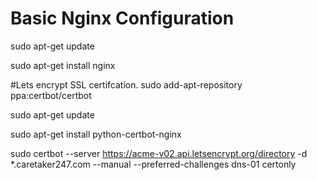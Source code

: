 # Basic Nginx Configuration
sudo apt-get update

sudo apt-get install nginx

#Lets encrypt SSL certifcation.
sudo add-apt-repository ppa:certbot/certbot

sudo apt-get update

sudo apt-get install python-certbot-nginx

sudo certbot --server https://acme-v02.api.letsencrypt.org/directory -d *.caretaker247.com --manual --preferred-challenges dns-01 certonly


